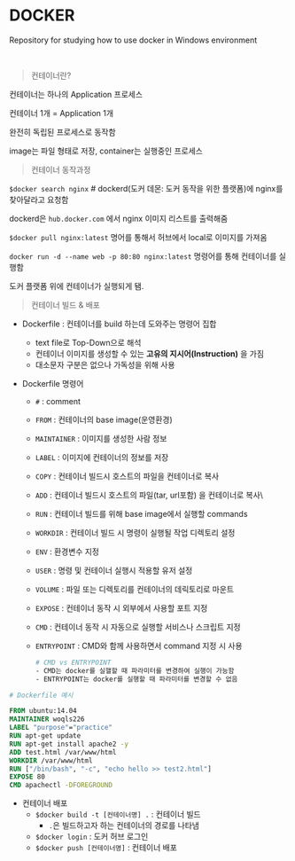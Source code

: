 # DOCKER

Repository for studying how to use docker in Windows environment

<br>



> 컨테이너란?

컨테이너는 하나의 Application 프로세스

컨테이너 1개 = Application 1개

완전히 독립된 프로세스로 동작함

image는 파일 형태로 저장, container는 실행중인 프로세스



> 컨테이너 동작과정

`$docker search nginx` # dockerd(도커 데몬: 도커 동작을 위한 플랫폼)에 nginx를 찾아달라고 요청함

dockerd은 `hub.docker.com` 에서 nginx 이미지 리스트를 출력해줌

`$docker pull nginx:latest` 명어를 통해서 허브에서 local로 이미지를 가져옴

`docker run -d --name web -p 80:80 nginx:latest` 명령어를 통해 컨테이너를 실행함

도커 플랫폼 위에 컨테이너가 실행되게 됌.



> 컨테이너 빌드 & 배포

* Dockerfile : 컨테이너를 build 하는데 도와주는 명령어 집합
  * text file로 Top-Down으로 해석
  * 컨테이너 이미지를 생성할 수 있는 **고유의 지시어(Instruction)** 을 가짐
  * 대소문자 구분은 없으나 가독성을 위해 사용

* Dockerfile 명령어

  * `#` : comment

  * `FROM` : 컨테이너의 base image(운영환경)

  * `MAINTAINER` : 이미지를 생성한 사람 정보

  * `LABEL` : 이미지에 컨테이너의 정보를 저장

  * `COPY` : 컨테이너 빌드시 호스트의 파일을 컨테이너로 복사

  * `ADD` : 컨테이너 빌드시 호스트의 파일(tar, url포함) 을 컨테이너로 복사\

  * `RUN` : 컨테이너 빌드를 위해 base image에서 실행할 commands

  * `WORKDIR` : 컨테이너 빌드 시 명령이 실행될 작업 디렉토리 설정

  * `ENV` : 환경변수 지정

  * `USER` : 명령 및 컨테이너 실행시 적용할 유저 설정

  * `VOLUME` : 파일 또는 디렉토리를 컨테이너의 데릭토리로 마운트

  * `EXPOSE` : 컨테이너 동작 시 외부에서 사용할 포트 지정

  * `CMD` : 컨테이너 동작 시 자동으로 실행할 서비스나 스크립트 지정

  * `ENTRYPOINT` : CMD와 함께 사용하면서 command 지정 시 사용

    ```bash
    # CMD vs ENTRYPOINT
    - CMD는 docker를 실핼할 때 파라미터를 변경하여 실행이 가능함
    - ENTRYPOINT는 docker를 실행할 때 파라미터를 변경할 수 없음
    ```

```dockerfile
# Dockerfile 예시

FROM ubuntu:14.04
MAINTAINER woqls226
LABEL "purpose"="practice"
RUN apt-get update
RUN apt-get install apache2 -y
ADD test.html /var/www/html
WORKDIR /var/www/html
RUN ["/bin/bash", "-c", "echo hello >> test2.html"]
EXPOSE 80
CMD apachectl -DFOREGROUND
```

* 컨테이너 배포
  * `$docker build -t [컨테이너명] .`  : 컨테이너 빌드
    * `.`은 빌드하고자 하는 컨테이너의 경로를 나타냄
  * `$docker login` : 도커 허브 로그인
  * `$docker push [컨테이너명]` : 컨테이너 배포

